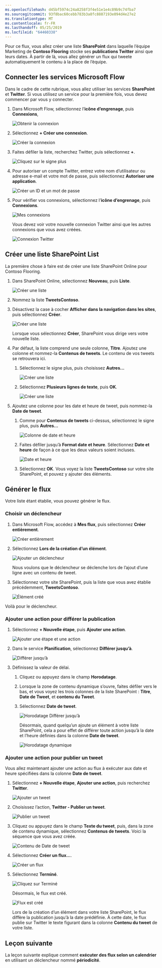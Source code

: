 ```yaml
---
ms.openlocfilehash: d45bf5974c24a8258f3f4e51e1e4c89b9c74fba7
ms.sourcegitcommit: 93f8bac60cebb783b3a8fc8887193e094d4e27e2
ms.translationtype: MT
ms.contentlocale: fr-FR
ms.lasthandoff: 05/25/2019
ms.locfileid: "64460338"
---
```

Pour ce flux, vous allez créer une liste **SharePoint** dans laquelle l’équipe Marketing de **Contoso Flooring** stocke ses **publications Twitter** ainsi que leurs dates. À partir de là, vous allez générer un flux qui tweete automatiquement le contenu à la place de l’équipe. 

## <a name="connect-microsoft-flow-services"></a>Connecter les services Microsoft Flow
Dans le cadre de cette rubrique, vous allez utiliser les services **SharePoint** et **Twitter**. Si vous utilisez un service pour la première fois, vous devez commencer par vous y connecter. 

1. Dans Microsoft Flow, sélectionnez l’**icône d’engrenage**, puis **Connexions**,
   
    ![Obtenir la connexion](./media/learning-push-notifications/2-get-connection.png) 
2. Sélectionnez **+ Créer une connexion**.
   
    ![Créer la connexion](./media/learning-push-notifications/3-create-connection.png) 
3. Faites défiler la liste, recherchez Twitter, puis sélectionnez **+**.
   
    ![Cliquez sur le signe plus](./media/learning-push-notifications/4-click-plus.png)
4. Pour autoriser un compte Twitter, entrez votre nom d’utilisateur ou adresse e-mail et votre mot de passe, puis sélectionnez **Autoriser une application**.
   
    ![Créer un ID et un mot de passe](./media/learning-push-notifications/5-create-id-pswd.png)
5. Pour vérifier vos connexions, sélectionnez l’**icône d’engrenage**, puis **Connexions**.
   
    ![Mes connexions](./media/learning-push-notifications/6-my-connections.png)
   
    Vous devez voir votre nouvelle connexion Twitter ainsi que les autres connexions que vous avez créées. 
   
    ![Connexion Twitter](./media/learning-push-notifications/7-twitter-connection.png)

## <a name="build-a-sharepoint-list"></a>Créer une liste SharePoint List
La première chose à faire est de créer une liste SharePoint Online pour Contoso Flooring. 

1. Dans SharePoint Online, sélectionnez **Nouveau**, puis **Liste**.
   
    ![Créer une liste](./media/learning-push-notifications/1-new-list.png)
2. Nommez la liste **TweetsContoso**. 
3. Désactivez la case à cocher **Afficher dans la navigation dans les sites**, puis sélectionnez **Créer**.
   
    ![Créer une liste](./media/learning-push-notifications/2-name-create-list.png)
   
    Lorsque vous sélectionnez **Créer**, SharePoint vous dirige vers votre nouvelle liste.
4. Par défaut, la liste comprend une seule colonne, **Titre**. Ajoutez une colonne et nommez-la **Contenus de tweets**. Le contenu de vos tweets se retrouvera ici. 
   
   1. Sélectionnez le signe plus, puis choisissez **Autres...**
      
       ![Créer une liste](./media/learning-push-notifications/3-add-more-column-types.png)
   2. Sélectionnez **Plusieurs lignes de texte**, puis **OK**.
      
       ![Créer une liste](./media/learning-push-notifications/4-add-column.png)
5. Ajoutez une colonne pour les date et heure de tweet, puis nommez-la **Date de tweet**.
   
   1. Comme pour **Contenus de tweets** ci-dessus, sélectionnez le signe plus, puis **Autres...**
      
       ![Colonne de date et heure](./media/learning-push-notifications/5-date-time-col.png)
   2. Faites défiler jusqu’à **Format date et heure**. Sélectionnez **Date et heure** de façon à ce que les deux valeurs soient incluses.
      
       ![Date et heure](./media/learning-push-notifications/6-date-time-must-do.png)
   3. Sélectionnez **OK**. Vous voyez la liste **TweetsContoso** sur votre site SharePoint, et pouvez y ajouter des éléments.

## <a name="build-the-flow"></a>Générer le flux
Votre liste étant établie, vous pouvez générer le flux.

### <a name="choose-a-trigger"></a>Choisir un déclencheur
1. Dans Microsoft Flow, accédez à **Mes flux**, puis sélectionnez **Créer entièrement**.
   
    ![Créer entièrement](./media/learning-push-notifications/8-create-from-blank.png)
2. Sélectionnez **Lors de la création d’un élément**.
   
    ![Ajouter un déclencheur](./media/learning-push-notifications/9-add-trigger.png)
   
    Nous voulons que le déclencheur se déclenche lors de l’ajout d’une ligne avec un contenu de tweet.
3. Sélectionnez votre site SharePoint, puis la liste que vous avez établie précédemment, **TweetsContoso**.
   
    ![Élément créé](./media/learning-push-notifications/11-set-trigger.png)

Voilà pour le déclencheur.

### <a name="add-an-action-to-delay-posting"></a>Ajouter une action pour différer la publication
1. Sélectionnez **+ Nouvelle étape**, puis **Ajouter une action**. 
   
    ![Ajouter une étape et une action](./media/learning-push-notifications/12-add-step-and-action.png)
2. Dans le service **Planification**, sélectionnez **Différer jusqu’à**. 
   
    ![Différer jusqu’à](./media/learning-push-notifications/13-delay-until-schedule.png)  
3. Définissez la valeur de délai.
   
   1. Cliquez ou appuyez dans le champ **Horodatage**. 
   2. Lorsque la zone de contenu dynamique s’ouvre, faites défiler vers le bas, et vous voyez les trois colonnes de la liste SharePoint : **Titre**, **Date de Tweet**, et **contenu du Tweet**.
   3. Sélectionnez **Date de tweet**. 
      
       ![Horodatage Différer jusqu’à](./media/learning-push-notifications/14-delay-until-timestamp.png)
      
       Désormais, quand quelqu’un ajoute un élément à votre liste SharePoint, cela a pour effet de différer toute action jusqu’à la date et l’heure définies dans la colonne **Date de tweet**.
      
       ![Horodatage dynamique](./media/learning-push-notifications/15-dynamic-timestamp.png)

### <a name="add-an-action-to-post-a-tweet"></a>Ajouter une action pour publier un tweet
Vous allez maintenant ajouter une action au flux à exécuter aux date et heure spécifiées dans la colonne **Date de tweet**.

1. Sélectionnez **+ Nouvelle étape**, **Ajouter une action**, puis recherchez **Twitter**.
   
    ![Ajouter un tweet](./media/learning-push-notifications/16-add-tweet.png) 
2. Choisissez l’action, **Twitter - Publier un tweet**.
   
    ![Publier un tweet](./media/learning-push-notifications/17-post-tweet.png) 
3. Cliquez ou appuyez dans le champ **Texte du tweet**, puis, dans la zone de contenu dynamique, sélectionnez **Contenus de tweets**. Voici la séquence que vous avez créée. 
   
    ![Contenu de Date de tweet](./media/learning-push-notifications/18-tweet-date-content.png)
4. Sélectionnez **Créer un flux...**.
   
    ![Créer un flux](./media/learning-push-notifications/19-tiny-create.png) 
5. Sélectionnez **Terminé**.
   
    ![Cliquez sur Terminé](./media/learning-push-notifications/19-click-done.png)
   
    Désormais, le flux est créé.
   
    ![Flux est créé](./media/learning-push-notifications/20-flow-is-done.png)
   
    Lors de la création d’un élément dans votre liste SharePoint, le flux diffère la publication jusqu’à la date prédéfinie. À cette date, le flux publie sur Twitter le texte figurant dans la colonne **Contenu du tweet** de votre liste.

## <a name="next-lesson"></a>Leçon suivante
La leçon suivante explique comment **exécuter des flux selon un calendrier** en utilisant un déclencheur nommé **périodicité**.

